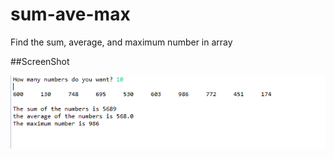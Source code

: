# sum-ave-max
Find the sum, average, and maximum number in array

##ScreenShot

![](https://github.com/lvcc-dsa/Students/blob/master/BSIS/Llamado-Lenny/sum-ave-max/Sumavemax.png)
